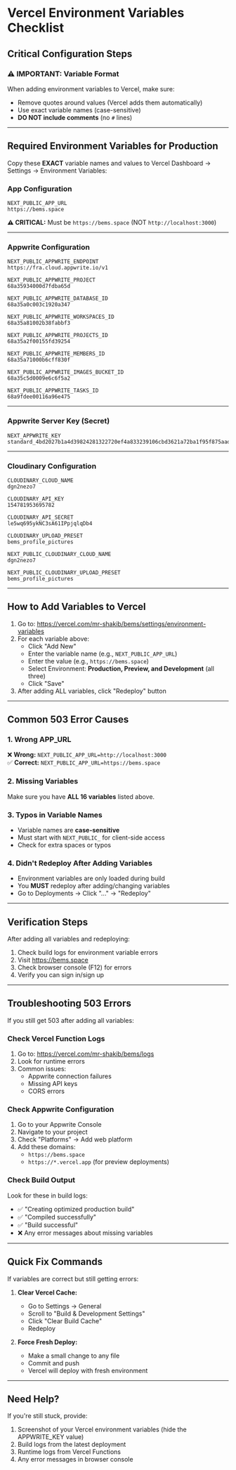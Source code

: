 # Vercel Environment Variables Checklist

## Critical Configuration Steps

### ⚠️ IMPORTANT: Variable Format
When adding environment variables to Vercel, make sure:
- Remove quotes around values (Vercel adds them automatically)
- Use exact variable names (case-sensitive)
- **DO NOT include comments** (no `#` lines)

---

## Required Environment Variables for Production

Copy these **EXACT** variable names and values to Vercel Dashboard → Settings → Environment Variables:

### App Configuration
```
NEXT_PUBLIC_APP_URL
https://bems.space
```
**⚠️ CRITICAL:** Must be `https://bems.space` (NOT `http://localhost:3000`)

---

### Appwrite Configuration
```
NEXT_PUBLIC_APPWRITE_ENDPOINT
https://fra.cloud.appwrite.io/v1
```

```
NEXT_PUBLIC_APPWRITE_PROJECT
68a35934000d7fdba65d
```

```
NEXT_PUBLIC_APPWRITE_DATABASE_ID
68a35a0c003c1920a347
```

```
NEXT_PUBLIC_APPWRITE_WORKSPACES_ID
68a35a81002b38fabbf3
```

```
NEXT_PUBLIC_APPWRITE_PROJECTS_ID
68a35a2f00155fd39254
```

```
NEXT_PUBLIC_APPWRITE_MEMBERS_ID
68a35a71000b6cff830f
```

```
NEXT_PUBLIC_APPWRITE_IMAGES_BUCKET_ID
68a35c5d0009e6c6f5a2
```

```
NEXT_PUBLIC_APPWRITE_TASKS_ID
68a9fdee00116a96e475
```

---

### Appwrite Server Key (Secret)
```
NEXT_APPWRITE_KEY
standard_4bd2027b1a4d39824281322720ef4a833239106cbd3621a72ba1f95f875aada48a5fdaf636fa285f2db3ac6648253c93664e3a8e53b7c8ac9f348a0dc4ef97cc66f4e1c756fd3f1e9f0d301ded4ad2fd2eaaac9fbe1f736ec5a6b98758506a67ae6b11b1e66b01b76450f1b735120219c5fd06483dd0f221178e656e11595369
```

---

### Cloudinary Configuration
```
CLOUDINARY_CLOUD_NAME
dgn2nezo7
```

```
CLOUDINARY_API_KEY
154781953695782
```

```
CLOUDINARY_API_SECRET
le5wq695ykNC3sA61IPpjqlqDb4
```

```
CLOUDINARY_UPLOAD_PRESET
bems_profile_pictures
```

```
NEXT_PUBLIC_CLOUDINARY_CLOUD_NAME
dgn2nezo7
```

```
NEXT_PUBLIC_CLOUDINARY_UPLOAD_PRESET
bems_profile_pictures
```

---

## How to Add Variables to Vercel

1. Go to: https://vercel.com/mr-shakib/bems/settings/environment-variables
2. For each variable above:
   - Click "Add New"
   - Enter the variable name (e.g., `NEXT_PUBLIC_APP_URL`)
   - Enter the value (e.g., `https://bems.space`)
   - Select Environment: **Production, Preview, and Development** (all three)
   - Click "Save"
3. After adding ALL variables, click "Redeploy" button

---

## Common 503 Error Causes

### 1. Wrong APP_URL
❌ **Wrong:** `NEXT_PUBLIC_APP_URL=http://localhost:3000`  
✅ **Correct:** `NEXT_PUBLIC_APP_URL=https://bems.space`

### 2. Missing Variables
Make sure you have **ALL 16 variables** listed above.

### 3. Typos in Variable Names
- Variable names are **case-sensitive**
- Must start with `NEXT_PUBLIC_` for client-side access
- Check for extra spaces or typos

### 4. Didn't Redeploy After Adding Variables
- Environment variables are only loaded during build
- You **MUST** redeploy after adding/changing variables
- Go to Deployments → Click "..." → "Redeploy"

---

## Verification Steps

After adding all variables and redeploying:

1. Check build logs for environment variable errors
2. Visit https://bems.space
3. Check browser console (F12) for errors
4. Verify you can sign in/sign up

---

## Troubleshooting 503 Errors

If you still get 503 after adding all variables:

### Check Vercel Function Logs
1. Go to: https://vercel.com/mr-shakib/bems/logs
2. Look for runtime errors
3. Common issues:
   - Appwrite connection failures
   - Missing API keys
   - CORS errors

### Check Appwrite Configuration
1. Go to your Appwrite Console
2. Navigate to your project
3. Check "Platforms" → Add web platform
4. Add these domains:
   - `https://bems.space`
   - `https://*.vercel.app` (for preview deployments)

### Check Build Output
Look for these in build logs:
- ✅ "Creating optimized production build"
- ✅ "Compiled successfully"
- ✅ "Build successful"
- ❌ Any error messages about missing variables

---

## Quick Fix Commands

If variables are correct but still getting errors:

1. **Clear Vercel Cache:**
   - Go to Settings → General
   - Scroll to "Build & Development Settings"
   - Click "Clear Build Cache"
   - Redeploy

2. **Force Fresh Deploy:**
   - Make a small change to any file
   - Commit and push
   - Vercel will deploy with fresh environment

---

## Need Help?

If you're still stuck, provide:
1. Screenshot of your Vercel environment variables (hide the APPWRITE_KEY value)
2. Build logs from the latest deployment
3. Runtime logs from Vercel Functions
4. Any error messages in browser console
